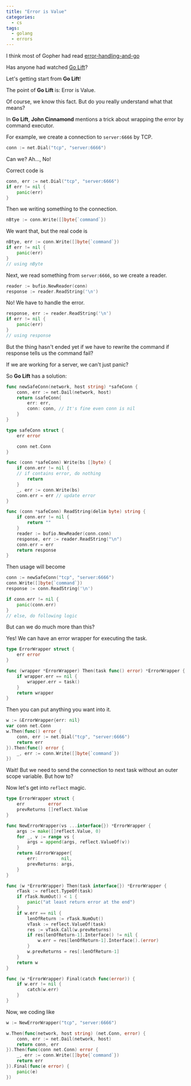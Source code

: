 ```yaml
---
title: "Error is Value"
categories:
  - cs
tags:
  - golang
  - errors
---
```


I think most of Gopher had read [error-handling-and-go](https://blog.golang.org/error-handling-and-go)

Has anyone had watched [Go Lift](https://www.youtube.com/watch?v=1B71SL6Y0kA)?

Let's getting start from **Go Lift**!

The point of **Go Lift** is: Error is Value.

Of course, we know this fact. But do you really understand what that means?

In **Go Lift**, **John Cinnamond** mentions a trick about wrapping the error by command executor.

For example, we create a connection to `server:6666` by TCP.

```go
conn := net.Dial("tcp", "server:6666")
```

Can we? Ah..., No!

Correct code is

```go
conn, err := net.Dial("tcp", "server:6666")
if err != nil {
    panic(err)
}
```

Then we writing something to the connection.

```go
nBtye := conn.Write([]byte{`command`})
```

We want that, but the real code is

```go
nBtye, err := conn.Write([]byte{`command`})
if err != nil {
    panic(err)
}
// using nByte
```

Next, we read something from `server:6666`, so we create a reader.

```go
reader := bufio.NewReader(conn)
response := reader.ReadString('\n')
```

No! We have to handle the error.

```go
response, err := reader.ReadString('\n')
if err != nil {
    panic(err)
}
// using response
```

But the thing hasn't ended yet if we have to rewrite the command if response tells us the command fail?

If we are working for a server, we can't just panic?

So **Go Lift** has a solution:

```go
func newSafeConn(network, host string) *safeConn {
    conn, err := net.Dail(network, host)
    return &safeConn{
        err: err,
        conn: conn, // It's fine even conn is nil
    }
}

type safeConn struct {
    err error

    conn net.Conn
}

func (conn *safeConn) Write(bs []byte) {
    if conn.err != nil {
    // if contains error, do nothing
        return
    }
    _, err := conn.Write(bs)
    conn.err = err // update error
}

func (conn *safeConn) ReadString(delim byte) string {
    if conn.err != nil {
        return ""
    }
    reader := bufio.NewReader(conn.conn)
    response, err := reader.ReadString("\n")
    conn.err = err
    return response
}
```

Then usage will become

```go
conn := newSafeConn("tcp", "server:6666")
conn.Write([]byte{`command`})
response := conn.ReadString('\n')

if conn.err != nil {
    panic(conn.err)
}
// else, do following logic
```

But can we do much more than this?

Yes! We can have an error wrapper for executing the task.

```go
type ErrorWrapper struct {
    err error
}

func (wrapper *ErrorWrapper) Then(task func() error) *ErrorWrapper {
    if wrapper.err == nil {
        wrapper.err = task()
    }
    return wrapper
}
```

Then you can put anything you want into it.

```go
w := &ErrorWrapper{err: nil}
var conn net.Conn
w.Then(func() error {
    conn, err := net.Dial("tcp", "server:6666")
    return err
}).Then(func() error {
    _, err := conn.Write([]byte{`command`})
})
```

Wait! But we need to send the connection to next task without an outer scope variable. But how to?

Now let's get into `reflect` magic.

```go
type ErrorWrapper struct {
    err         error
    prevReturns []reflect.Value
}

func NewErrorWrapper(vs ...interface{}) *ErrorWrapper {
    args := make([]reflect.Value, 0)
    for _, v := range vs {
        args = append(args, reflect.ValueOf(v))
    }
    return &ErrorWrapper{
        err:         nil,
        prevReturns: args,
    }
}

func (w *ErrorWrapper) Then(task interface{}) *ErrorWrapper {
    rTask := reflect.TypeOf(task)
    if rTask.NumOut() < 1 {
        panic("at least return error at the end")
    }
    if w.err == nil {
        lenOfReturn := rTask.NumOut()
        vTask := reflect.ValueOf(task)
        res := vTask.Call(w.prevReturns)
        if res[lenOfReturn-1].Interface() != nil {
            w.err = res[lenOfReturn-1].Interface().(error)
        }
        w.prevReturns = res[:lenOfReturn-1]
    }
    return w
}

func (w *ErrorWrapper) Final(catch func(error)) {
    if w.err != nil {
        catch(w.err)
    }
}
```

Now, we coding like

```go
w := NewErrorWrapper("tcp", "server:6666")

w.Then(func(network, host string) (net.Conn, error) {
    conn, err := net.Dail(network, host)
    return conn, err
}).Then(func(conn net.Conn) error {
    _, err := conn.Write([]byte{`command`})
    return err
}).Final(func(e error) {
    panic(e)
})
```
